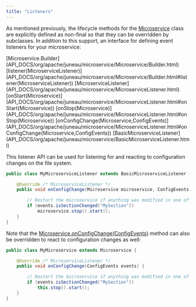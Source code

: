 ```yaml
---
title: "Listeners"
---
```


As mentioned previously, the lifecycle methods for the [Microservice](API_DOCS/org/apache/juneau/microservice/Microservice.html) class are explicitly defined as non-final so that they can be overridden by subclasses.
In addition to this support, an interface for defining event listeners for your microservice:

<tree>
<node-0><java-class>[Microservice.Builder](API_DOCS/org/apache/juneau/microservice/Microservice/Builder.html)</java-class></node-0>
<node-1><java-method>[listener(MicroserviceListener)](API_DOCS/org/apache/juneau/microservice/Microservice/Builder.html#listener(MicroserviceListener))</java-method></node-1>
<node-0><java-interface>[MicroserviceListener](API_DOCS/org/apache/juneau/microservice/MicroserviceListener.html)</java-interface></node-0>
<node-1><javac-method>[onStart(Microservice)](API_DOCS/org/apache/juneau/microservice/MicroserviceListener.html#onStart(Microservice))</javac-method> <javac-method>[onStop(Microservice)](API_DOCS/org/apache/juneau/microservice/MicroserviceListener.html#onStop(Microservice))</javac-method> <javac-method>[onConfigChange(Microservice,ConfigEvents)](API_DOCS/org/apache/juneau/microservice/MicroserviceListener.html#onConfigChange(Microservice,ConfigEvents))</javac-method></node-1>
<node-0><java-class>[BasicMicroserviceListener](API_DOCS/org/apache/juneau/microservice/BasicMicroserviceListener.html)</java-class></node-0>
</tree>

This listener API can be used for listening for and reacting to configuration changes on the file system.

```java
public class MyMicroserviceListener extends BasicMicroserviceListener {

    @Override /* MicroserviceListener */
    public void onConfigChange(Microservice microservice, ConfigEvents events) {

        // Restart the microservice if anything was modified in one of our sections
        if (events.isSectionChanged("MySection"))
            microservice.stop().start();
    }
}
```

Note that the [Microservice.onConfigChange(ConfigEvents)](API_DOCS/org/apache/juneau/microservice/Microservice.html#onConfigChange(ConfigEvents)) method can also be overridden to react to configuration changes as well:

```java
public class MyMicroservice extends Microservice {

    @Override /* MicroserviceListener */
    public void onConfigChange(ConfigEvents events) {

        // Restart the microservice if anything was modified in one of our sections
        if (events.isSectionChanged("MySection"))
            this.stop().start();
    }
}
```
